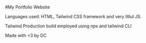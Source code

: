 #My Portfolio Website

Languages used: HTML, Tailwind CSS framework and very littul JS. <br>

Tailwind Production build employed using npx and tailwind CLI <br>

Made with <3 by DC